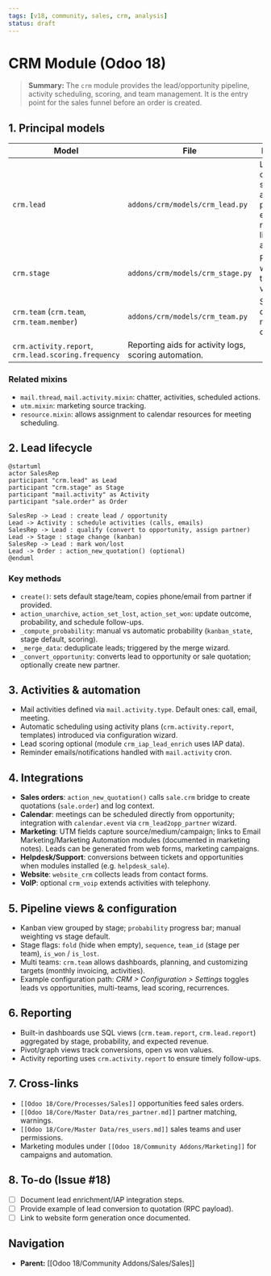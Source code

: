 ```yaml
---
tags: [v18, community, sales, crm, analysis]
status: draft
---
```


# CRM Module (Odoo 18)

> **Summary:** The `crm` module provides the lead/opportunity pipeline, activity scheduling, scoring, and team management. It is the entry point for the sales funnel before an order is created.

## 1. Principal models

| Model | File | Responsibilities |
|-------|------|------------------|
| `crm.lead` | `addons/crm/models/crm_lead.py` | Lead/opportunity object. Handles stages, team assignment, probability, expected revenue, partner linking, mail activity.
| `crm.stage` | `addons/crm/models/crm_stage.py` | Pipeline stages with sequences, team-specific visibility.
| `crm.team` (`crm.team`, `crm.team.member`) | `addons/crm/models/crm_team.py` | Sales teams, dashboards, member configuration.
| `crm.activity.report`, `crm.lead.scoring.frequency` | Reporting aids for activity logs, scoring automation.

### Related mixins
- `mail.thread`, `mail.activity.mixin`: chatter, activities, scheduled actions.
- `utm.mixin`: marketing source tracking.
- `resource.mixin`: allows assignment to calendar resources for meeting scheduling.

## 2. Lead lifecycle

```plantuml
@startuml
actor SalesRep
participant "crm.lead" as Lead
participant "crm.stage" as Stage
participant "mail.activity" as Activity
participant "sale.order" as Order

SalesRep -> Lead : create lead / opportunity
Lead -> Activity : schedule activities (calls, emails)
SalesRep -> Lead : qualify (convert to opportunity, assign partner)
Lead -> Stage : stage change (kanban)
SalesRep -> Lead : mark won/lost
Lead -> Order : action_new_quotation() (optional)
@enduml
```

### Key methods
- `create()`: sets default stage/team, copies phone/email from partner if provided.
- `action_unarchive`, `action_set_lost`, `action_set_won`: update outcome, probability, and schedule follow-ups.
- `_compute_probability`: manual vs automatic probability (`kanban_state`, stage default, scoring).
- `_merge_data`: deduplicate leads; triggered by the merge wizard.
- `_convert_opportunity`: converts lead to opportunity or sale quotation; optionally create new partner.

## 3. Activities & automation
- Mail activities defined via `mail.activity.type`. Default ones: call, email, meeting.
- Automatic scheduling using activity plans (`crm.activity.report`, templates) introduced via configuration wizard.
- Lead scoring optional (module `crm_iap_lead_enrich` uses IAP data).
- Reminder emails/notifications handled with `mail.activity` cron.

## 4. Integrations
- **Sales orders**: `action_new_quotation()` calls `sale.crm` bridge to create quotations (`sale.order`) and log context.
- **Calendar**: meetings can be scheduled directly from opportunity; integration with `calendar.event` via `crm_lead2opp_partner` wizard.
- **Marketing**: UTM fields capture source/medium/campaign; links to Email Marketing/Marketing Automation modules (documented in marketing notes). Leads can be generated from web forms, marketing campaigns.
- **Helpdesk/Support**: conversions between tickets and opportunities when modules installed (e.g. `helpdesk_sale`).
- **Website**: `website_crm` collects leads from contact forms.
- **VoIP**: optional `crm_voip` extends activities with telephony.

## 5. Pipeline views & configuration
- Kanban view grouped by stage; `probability` progress bar; manual weighting vs stage default.
- Stage flags: `fold` (hide when empty), `sequence`, `team_id` (stage per team), `is_won` / `is_lost`.
- Multi teams: `crm.team` allows dashboards, planning, and customizing targets (monthly invoicing, activities).
- Example configuration path: _CRM > Configuration > Settings_ toggles leads vs opportunities, multi-teams, lead scoring, recurrences.

## 6. Reporting
- Built-in dashboards use SQL views (`crm.team.report`, `crm.lead.report`) aggregated by stage, probability, and expected revenue.
- Pivot/graph views track conversions, open vs won values.
- Activity reporting uses `crm.activity.report` to ensure timely follow-ups.

## 7. Cross-links
- `[[Odoo 18/Core/Processes/Sales]]`  opportunities feed sales orders.
- `[[Odoo 18/Core/Master Data/res_partner.md]]`  partner matching, warnings.
- `[[Odoo 18/Core/Master Data/res_users.md]]`  sales teams and user permissions.
- Marketing modules under `[[Odoo 18/Community Addons/Marketing]]` for campaigns and automation.

## 8. To-do (Issue #18)
- [ ] Document lead enrichment/IAP integration steps.
- [ ] Provide example of lead conversion to quotation (RPC payload).
- [ ] Link to website form generation once documented.

## Navigation
- **Parent:** [[Odoo 18/Community Addons/Sales/Sales]]
